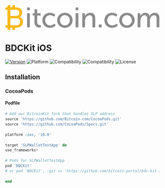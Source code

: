 ![Logo](github_logo.png)

# BDCKit iOS

[![Version](https://img.shields.io/badge/pod-v0.0.0-blue.svg)](https://github.com/Bitcoin-com/CocoaPods/tree/master/)
![Platform](https://img.shields.io/badge/platform-ios-black.svg) 
![Compatibility](https://img.shields.io/badge/iOS-+10.0-orange.svg) 
![Compatibility](https://img.shields.io/badge/Swift-4.0-orange.svg) 
![License](https://img.shields.io/badge/License-MIT-lightgrey.svg) 

## Installation

### CocoaPods

#### Podfile

```ruby
# Add our BitcoinKit fork that handles SLP address
source 'https://github.com/Bitcoin-com/CocoaPods.git'
source 'https://github.com/CocoaPods/Specs.git'

platform :ios, '10.0'

target 'SLPWalletTestApp' do
use_frameworks!

# Pods for SLPWalletTestApp
pod 'BDCKit'
# or pod 'BDCKit', :git => 'https://github.com/bitcoin-portal/bdc-kit-ios', :branch => 'master'

end
```
